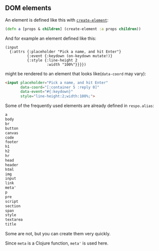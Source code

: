 
DOM elements
----

An element is defined like this with [`create-element`](#/docs/create-element):

```clojure
(defn a [props & children] (create-element :a props children))
```

And for example an element defined like this:

```cloure
(input
  {:attrs {:placeholder "Pick a name, and hit Enter"}
          {:event {:keydown (on-keydown mutate!)}
          {:style {:line-height 2
                   :width "100%"}}}})
```

might be rendered to an element that looks like(`data-coord` may vary):

```html
<input placeholder="Pick a name, and hit Enter"
       data-coord="[:container 5 :reply 0]"
       data-event="#{:keydown}"
       style="line-height:2;width:100%;">
```

Some of the frequently used elements are already defined in `respo.alias`:

```clojure
a
body
br
button
canvas
code
footer
h1
h2
hr
head
header
html
img
input
link
meta'
p
pre
script
section
span
style
textarea
title
```

Some are not, but you can create them very quickly.

Since `meta` is a Clojure function, `meta'` is used here.
